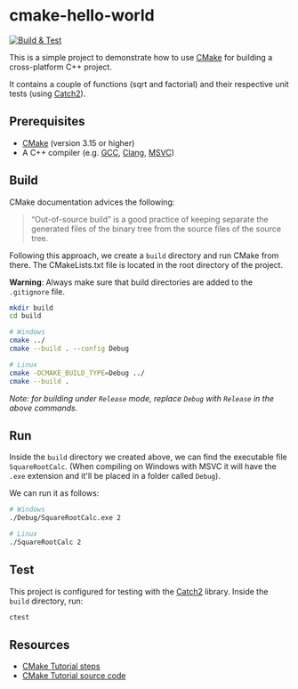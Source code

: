 # cmake-hello-world

[![Build & Test](https://github.com/InspireFoundationEc/cmake-hello-world/actions/workflows/build_and_test.yml/badge.svg)](https://github.com/InspireFoundationEc/cmake-hello-world/actions/workflows/build_and_test.yml)

This is a simple project to demonstrate how to use [CMake](https://cmake.org/) for building a cross-platform C++ project.

It contains a couple of functions (sqrt and factorial) and their respective unit tests (using [Catch2](https://github.com/catchorg/Catch2)).

## Prerequisites

- [CMake](https://cmake.org/install/) (version 3.15 or higher)
- A C++ compiler (e.g. [GCC](https://gcc.gnu.org/), [Clang](https://clang.llvm.org/), [MSVC](https://visualstudio.microsoft.com/))

## Build

CMake documentation advices the following:
> “Out-of-source build” is a good practice of keeping separate the generated files of the binary tree from the source files of the source tree. 

Following this approach, we create a `build` directory and run CMake from there. The CMakeLists.txt file is located in the root directory of the project. 

**Warning**: Always make sure that build directories are added to the `.gitignore` file.

```bash
mkdir build
cd build

# Windows
cmake ../
cmake --build . --config Debug

# Linux
cmake -DCMAKE_BUILD_TYPE=Debug ../
cmake --build .
```

_Note: for building under `Release` mode, replace `Debug` with `Release` in the above commands._

## Run
Inside the `build` directory we created above, we can find the executable file `SquareRootCalc`. (When compiling on Windows with MSVC it will have the `.exe` extension and it'll be placed in a folder called `Debug`). 

We can run it as follows:

```bash
# Windows
./Debug/SquareRootCalc.exe 2

# Linux
./SquareRootCalc 2
```

## Test
This project is configured for testing with the [Catch2](https://github.com/catchorg/Catch2) library. Inside the `build` directory, run:
```bash
ctest
```

<!--
```bash
rm -rf * && cmake .. && cmake --build . && ./Debug/SquareRootCalc 2
```
-->

## Resources
- [CMake Tutorial steps](https://cmake.org/cmake/help/latest/guide/tutorial/)
- [CMake Tutorial source code](https://github.com/Kitware/CMake/tree/master/Help/guide/tutorial)